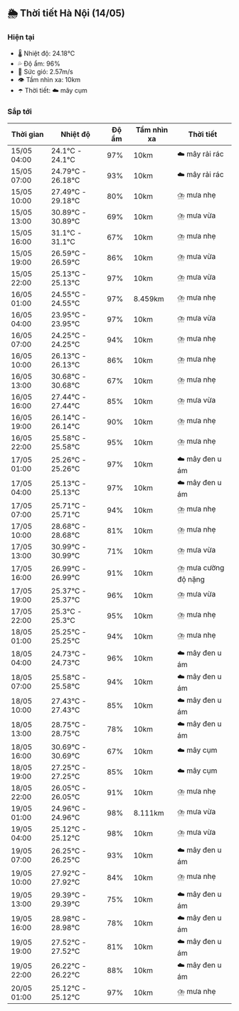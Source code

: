 ## 🌦️ Thời tiết Hà Nội (14/05)

### Hiện tại

- 🌡️ Nhiệt độ: 24.18℃
- 💦 Độ ẩm: 96%
- 💨 Sức gió: 2.57m/s
- 👁️ Tầm nhìn xa: 10km
- ☂️ Thời tiết: ☁️ mây cụm

### Sắp tới

| Thời gian | Nhiệt độ | Độ ẩm | Tầm nhìn xa | Thời tiết |
| --- | --- | --- | --- | --- |
| 15/05 04:00 | 24.1℃ - 24.1℃ | 97% | 10km | ☁️ mây rải rác |
| 15/05 07:00 | 24.79℃ - 26.18℃ | 93% | 10km | ☁️ mây rải rác |
| 15/05 10:00 | 27.49℃ - 29.18℃ | 80% | 10km | ⛈️ mưa nhẹ |
| 15/05 13:00 | 30.89℃ - 30.89℃ | 69% | 10km | ⛈️ mưa vừa |
| 15/05 16:00 | 31.1℃ - 31.1℃ | 67% | 10km | ⛈️ mưa nhẹ |
| 15/05 19:00 | 26.59℃ - 26.59℃ | 86% | 10km | ⛈️ mưa vừa |
| 15/05 22:00 | 25.13℃ - 25.13℃ | 97% | 10km | ⛈️ mưa vừa |
| 16/05 01:00 | 24.55℃ - 24.55℃ | 97% | 8.459km | ⛈️ mưa nhẹ |
| 16/05 04:00 | 23.95℃ - 23.95℃ | 97% | 10km | ⛈️ mưa vừa |
| 16/05 07:00 | 24.25℃ - 24.25℃ | 94% | 10km | ⛈️ mưa nhẹ |
| 16/05 10:00 | 26.13℃ - 26.13℃ | 86% | 10km | ⛈️ mưa nhẹ |
| 16/05 13:00 | 30.68℃ - 30.68℃ | 67% | 10km | ⛈️ mưa nhẹ |
| 16/05 16:00 | 27.44℃ - 27.44℃ | 85% | 10km | ⛈️ mưa vừa |
| 16/05 19:00 | 26.14℃ - 26.14℃ | 90% | 10km | ⛈️ mưa nhẹ |
| 16/05 22:00 | 25.58℃ - 25.58℃ | 95% | 10km | ⛈️ mưa nhẹ |
| 17/05 01:00 | 25.26℃ - 25.26℃ | 97% | 10km | ☁️ mây đen u ám |
| 17/05 04:00 | 25.13℃ - 25.13℃ | 97% | 10km | ☁️ mây đen u ám |
| 17/05 07:00 | 25.71℃ - 25.71℃ | 94% | 10km | ⛈️ mưa nhẹ |
| 17/05 10:00 | 28.68℃ - 28.68℃ | 81% | 10km | ⛈️ mưa nhẹ |
| 17/05 13:00 | 30.99℃ - 30.99℃ | 71% | 10km | ⛈️ mưa vừa |
| 17/05 16:00 | 26.99℃ - 26.99℃ | 91% | 10km | ⛈️ mưa cường độ nặng |
| 17/05 19:00 | 25.37℃ - 25.37℃ | 96% | 10km | ⛈️ mưa vừa |
| 17/05 22:00 | 25.3℃ - 25.3℃ | 95% | 10km | ⛈️ mưa nhẹ |
| 18/05 01:00 | 25.25℃ - 25.25℃ | 94% | 10km | ⛈️ mưa nhẹ |
| 18/05 04:00 | 24.73℃ - 24.73℃ | 96% | 10km | ☁️ mây đen u ám |
| 18/05 07:00 | 25.58℃ - 25.58℃ | 94% | 10km | ☁️ mây đen u ám |
| 18/05 10:00 | 27.43℃ - 27.43℃ | 85% | 10km | ☁️ mây đen u ám |
| 18/05 13:00 | 28.75℃ - 28.75℃ | 78% | 10km | ☁️ mây đen u ám |
| 18/05 16:00 | 30.69℃ - 30.69℃ | 67% | 10km | ☁️ mây cụm |
| 18/05 19:00 | 27.25℃ - 27.25℃ | 85% | 10km | ☁️ mây cụm |
| 18/05 22:00 | 26.05℃ - 26.05℃ | 91% | 10km | ⛈️ mưa nhẹ |
| 19/05 01:00 | 24.96℃ - 24.96℃ | 98% | 8.111km | ⛈️ mưa vừa |
| 19/05 04:00 | 25.12℃ - 25.12℃ | 98% | 10km | ⛈️ mưa vừa |
| 19/05 07:00 | 26.25℃ - 26.25℃ | 93% | 10km | ☁️ mây đen u ám |
| 19/05 10:00 | 27.92℃ - 27.92℃ | 84% | 10km | ⛈️ mưa nhẹ |
| 19/05 13:00 | 29.39℃ - 29.39℃ | 75% | 10km | ☁️ mây đen u ám |
| 19/05 16:00 | 28.98℃ - 28.98℃ | 78% | 10km | ☁️ mây đen u ám |
| 19/05 19:00 | 27.52℃ - 27.52℃ | 81% | 10km | ☁️ mây đen u ám |
| 19/05 22:00 | 26.22℃ - 26.22℃ | 88% | 10km | ☁️ mây đen u ám |
| 20/05 01:00 | 25.12℃ - 25.12℃ | 97% | 10km | ⛈️ mưa nhẹ |

